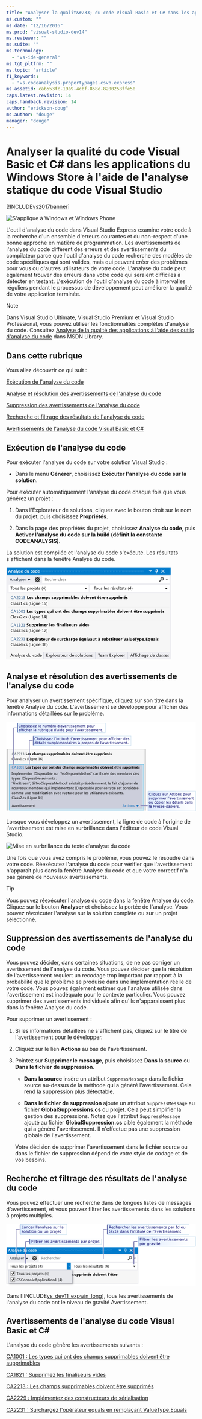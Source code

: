 ```yaml
---
title: "Analyser la qualit&#233; du code Visual Basic et C# dans les applications du Windows Store &#224; l&#39;aide de l&#39;analyse statique du code Visual&#160;Studio | Microsoft Docs"
ms.custom: ""
ms.date: "12/16/2016"
ms.prod: "visual-studio-dev14"
ms.reviewer: ""
ms.suite: ""
ms.technology: 
  - "vs-ide-general"
ms.tgt_pltfrm: ""
ms.topic: "article"
f1_keywords: 
  - "vs.codeanalysis.propertypages.csvb.express"
ms.assetid: cab553fc-19a9-4cbf-858e-8200258ffe50
caps.latest.revision: 14
caps.handback.revision: 14
author: "erickson-doug"
ms.author: "douge"
manager: "douge"
---
```

# Analyser la qualit&#233; du code Visual Basic et C# dans les applications du Windows Store &#224; l&#39;aide de l&#39;analyse statique du code Visual&#160;Studio
[!INCLUDE[vs2017banner](../code-quality/includes/vs2017banner.md)]

![S'applique à Windows et Windows Phone](../debugger/media/windows_and_phone_content.png "windows\_and\_phone\_content")  
  
 L'outil d'analyse du code dans Visual Studio Express examine votre code à la recherche d'un ensemble d'erreurs courantes et du non\-respect d'une bonne approche en matière de programmation.  Les avertissements de l'analyse du code diffèrent des erreurs et des avertissements du compilateur parce que l'outil d'analyse du code recherche des modèles de code spécifiques qui sont valides, mais qui peuvent créer des problèmes pour vous ou d'autres utilisateurs de votre code.  L'analyse du code peut également trouver des erreurs dans votre code qui seraient difficiles à détecter en testant.  L'exécution de l'outil d'analyse du code à intervalles réguliers pendant le processus de développement peut améliorer la qualité de votre application terminée.  
  
> [!NOTE]
>  Dans Visual Studio Ultimate, Visual Studio Premium et Visual Studio Professional, vous pouvez utiliser les fonctionnalités complètes d'analyse du code.  Consultez [Analyse de la qualité des applications à l'aide des outils d'analyse du code](http://msdn.microsoft.com/library/dd264897.aspx) dans MSDN Library.  
  
## Dans cette rubrique  
 Vous allez découvrir ce qui suit :  
  
 [Exécution de l'analyse du code](../test/analyze-visual-basic-and-csharp-code-quality-in-store-apps-using-visual-studio-static-code-analysis.md#BKMK_Run)  
  
 [Analyse et résolution des avertissements de l'analyse du code](../test/analyze-visual-basic-and-csharp-code-quality-in-store-apps-using-visual-studio-static-code-analysis.md#BKMK_Analyze)  
  
 [Suppression des avertissements de l'analyse du code](../test/analyze-visual-basic-and-csharp-code-quality-in-store-apps-using-visual-studio-static-code-analysis.md#BKMK_Suppress)  
  
 [Recherche et filtrage des résultats de l'analyse du code](../test/analyze-visual-basic-and-csharp-code-quality-in-store-apps-using-visual-studio-static-code-analysis.md#BKMK_Search)  
  
 [Avertissements de l'analyse du code Visual Basic et C#](../test/analyze-visual-basic-and-csharp-code-quality-in-store-apps-using-visual-studio-static-code-analysis.md#BKMK_Warnings)  
  
##  <a name="BKMK_Run"></a> Exécution de l'analyse du code  
 Pour exécuter l'analyse du code sur votre solution Visual Studio :  
  
-   Dans le menu **Générer**, choisissez **Exécuter l'analyse du code sur la solution**.  
  
 Pour exécuter automatiquement l'analyse du code chaque fois que vous générez un projet :  
  
1.  Dans l'Explorateur de solutions, cliquez avec le bouton droit sur le nom du projet, puis choisissez **Propriétés**.  
  
2.  Dans la page des propriétés du projet, choisissez **Analyse du code**, puis **Activer l'analyse du code sur la build \(définit la constante CODEANALYSIS\)**.  
  
 La solution est compilée et l'analyse du code s'exécute.  Les résultats s'affichent dans la fenêtre Analyse du code.  
  
 ![Fenêtre d'analyse du code](../test/media/ca_managed_collapsed.png "CA\_Managed\_Collapsed")  
  
##  <a name="BKMK_Analyze"></a> Analyse et résolution des avertissements de l'analyse du code  
 Pour analyser un avertissement spécifique, cliquez sur son titre dans la fenêtre Analyse du code.  L'avertissement se développe pour afficher des informations détaillées sur le problème.  
  
 ![Avertissements liés à l'analyse du code développé](../test/media/ca_managed_callouts.png "CA\_Managed\_Callouts")  
  
 Lorsque vous développez un avertissement, la ligne de code à l'origine de l'avertissement est mise en surbrillance dans l'éditeur de code Visual Studio.  
  
 ![Mise en surbrillance du texte d’analyse du code](../test/media/ca_managed_sourceline.png "CA\_Managed\_SourceLine")  
  
 Une fois que vous avez compris le problème, vous pouvez le résoudre dans votre code.  Réexécutez l'analyse du code pour vérifier que l'avertissement n'apparaît plus dans la fenêtre Analyse du code et que votre correctif n'a pas généré de nouveaux avertissements.  
  
> [!TIP]
>  Vous pouvez réexécuter l'analyse du code dans la fenêtre Analyse du code.  Cliquez sur le bouton **Analyser** et choisissez la portée de l'analyse.  Vous pouvez réexécuter l'analyse sur la solution complète ou sur un projet sélectionné.  
  
##  <a name="BKMK_Suppress"></a> Suppression des avertissements de l'analyse du code  
 Vous pouvez décider, dans certaines situations, de ne pas corriger un avertissement de l'analyse du code.  Vous pouvez décider que la résolution de l'avertissement requiert un recodage trop important par rapport à la probabilité que le problème se produise dans une implémentation réelle de votre code.  Vous pouvez également estimer que l'analyse utilisée dans l'avertissement est inadéquate pour le contexte particulier.  Vous pouvez supprimer des avertissements individuels afin qu'ils n'apparaissent plus dans la fenêtre Analyse du code.  
  
 Pour supprimer un avertissement :  
  
1.  Si les informations détaillées ne s'affichent pas, cliquez sur le titre de l'avertissement pour le développer.  
  
2.  Cliquez sur le lien **Actions** au bas de l'avertissement.  
  
3.  Pointez sur **Supprimer le message**, puis choisissez **Dans la source** ou **Dans le fichier de suppression**.  
  
    -   **Dans la source** insère un attribut `SuppressMessage` dans le fichier source au\-dessus de la méthode qui a généré l'avertissement.  Cela rend la suppression plus détectable.  
  
    -   **Dans le fichier de suppression** ajoute un attribut `SuppressMessage` au fichier **GlobalSuppressions.cs** du projet.  Cela peut simplifier la gestion des suppressions.  Notez que l'attribut `SuppressMessage` ajouté au fichier **GlobalSuppression.cs** cible également la méthode qui a généré l'avertissement.  Il n'effectue pas une suppression globale de l'avertissement.  
  
     Votre décision de supprimer l'avertissement dans le fichier source ou dans le fichier de suppression dépend de votre style de codage et de vos besoins.  
  
##  <a name="BKMK_Search"></a> Recherche et filtrage des résultats de l'analyse du code  
 Vous pouvez effectuer une recherche dans de longues listes de messages d'avertissement, et vous pouvez filtrer les avertissements dans les solutions à projets multiples.  
  
 ![Rechercher et filtrer la fenêtre d'analyse du code](../test/media/ca_searchfilter.png "CA\_SearchFilter")  
  
 Dans [!INCLUDE[vs_dev11_expwin_long](../porting/includes/vs_dev11_expwin_long_md.md)], tous les avertissements de l'analyse du code ont le niveau de gravité Avertissement.  
  
##  <a name="BKMK_Warnings"></a> Avertissements de l'analyse du code Visual Basic et C\#  
 L'analyse du code génère les avertissements suivants :  
  
 [CA1001 : Les types qui ont des champs supprimables doivent être supprimables](http://msdn.microsoft.com/library/ms182172.aspx)  
  
 [CA1821 : Supprimez les finaliseurs vides](http://msdn.microsoft.com/library/bb264476.aspx)  
  
 [CA2213 : Les champs supprimables doivent être supprimés](http://msdn.microsoft.com/library/ms182328.aspx)  
  
 [CA2229 : Implémentez des constructeurs de sérialisation](http://msdn.microsoft.com/library/ms182343.aspx)  
  
 [CA2231 : Surchargez l'opérateur equals en remplaçant ValueType.Equals](http://msdn.microsoft.com/library/ms182359.aspx)